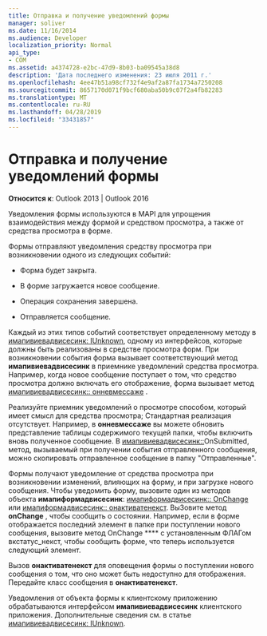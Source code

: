 ```yaml
---
title: Отправка и получение уведомлений формы
manager: soliver
ms.date: 11/16/2014
ms.audience: Developer
localization_priority: Normal
api_type:
- COM
ms.assetid: a4374728-e2bc-47d9-8b03-ba09545a38d8
description: 'Дата последнего изменения: 23 июля 2011 г.'
ms.openlocfilehash: 4ee47b51a98cf732f4e9af2a87fa1734a7250208
ms.sourcegitcommit: 8657170d071f9bcf680aba50b9c07f2a4fb82283
ms.translationtype: MT
ms.contentlocale: ru-RU
ms.lasthandoff: 04/28/2019
ms.locfileid: "33431857"
---
```

# <a name="sending-and-receiving-form-notifications"></a>Отправка и получение уведомлений формы

  
  
**Относится к**: Outlook 2013 | Outlook 2016 
  
Уведомления формы используются в MAPI для упрощения взаимодействия между формой и средством просмотра, а также от средства просмотра в форме.
  
Формы отправляют уведомления средству просмотра при возникновении одного из следующих событий:
  
- Форма будет закрыта.
    
- В форме загружается новое сообщение.
    
- Операция сохранения завершена.
    
- Отправляется сообщение.
    
Каждый из этих типов событий соответствует определенному методу в [имапивиевадвисесинк: IUnknown](imapiviewadvisesinkiunknown.md), одному из интерфейсов, которые должны быть реализованы в средстве просмотра форм. При возникновении события форма вызывает соответствующий метод **имапивиевадвисесинк** в приемнике уведомлений средства просмотра. Например, когда новое сообщение поступает о том, что средство просмотра должно включать его отображение, форма вызывает метод [имапивиевадвисесинк:: онневмессаже](imapiviewadvisesink-onnewmessage.md) . 
  
Реализуйте приемник уведомлений о просмотре способом, который имеет смысл для средства просмотра; Стандартная реализация отсутствует. Например, в **онневмессаже** вы можете обновить представление таблицы содержимого текущей папки, чтобы включить вновь полученное сообщение. В [имапивиевадвисесинк::](imapiviewadvisesink-onsubmitted.md)OnSubmitted, метод, вызываемый при получении события отправленного сообщения, можно скопировать отправленное сообщение в папку "Отправленные".
  
Формы получают уведомление от средства просмотра при возникновении изменений, влияющих на форму, и при загрузке нового сообщения. Чтобы уведомить форму, вызовите один из методов объекта **имапиформадвисесинк**: [имапиформадвисесинк:: OnChange](imapiformadvisesink-onchange.md) или [имапиформадвисесинк:: онактиватенекст](imapiformadvisesink-onactivatenext.md). ВыЗовите метод **onChange** , чтобы сообщить о состоянии. Например, если в форме отображается последний элемент в папке при поступлении нового сообщения, вызовите метод OnChange **** с установленным ФЛАГом вкстатус_некст, чтобы сообщить форме, что теперь используется следующий элемент. 
  
Вызов **онактиватенекст** для оповещения формы о поступлении нового сообщения о том, что оно может быть недоступно для отображения. Передайте класс сообщения в **онактиватенекст**. 
  
Уведомления от объекта формы к клиентскому приложению обрабатываются интерфейсом **имапивиевадвисесинк** клиентского приложения. Дополнительные сведения см. в статье [имапивиевадвисесинк: IUnknown](imapiviewadvisesinkiunknown.md).
  


